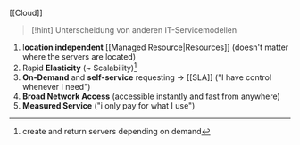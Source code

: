 [[Cloud]]

> [!hint] Unterscheidung von anderen IT-Servicemodellen

1. l**ocation independent** [[Managed Resource|Resources]] (doesn't matter where the servers are located)
2. Rapid **Elasticity** (~ Scalability)[^1]
3. **On-Demand** and **self-service** requesting -> [[SLA]] ("I have control whenever I need")
4. **Broad Network Access** (accessible instantly and fast from anywhere)
5. **Measured Service** ("i only pay for what I use")

[^1]: create and return servers depending on demand
	
